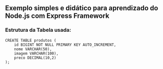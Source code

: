 ## Exemplo simples e didático para aprendizado do Node.js com Express Framework

### Estrutura da Tabela usada:
```
CREATE TABLE produtos (
    id BIGINT NOT NULL PRIMARY KEY AUTO_INCREMENT, 
    nome VARCHAR(50), 
    imagem VARCHAR(100), 
    preco DECIMAL(10,2)
);

```


